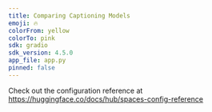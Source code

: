 ```yaml
---
title: Comparing Captioning Models
emoji: 🔥
colorFrom: yellow
colorTo: pink
sdk: gradio
sdk_version: 4.5.0
app_file: app.py
pinned: false
---
```


Check out the configuration reference at https://huggingface.co/docs/hub/spaces-config-reference
